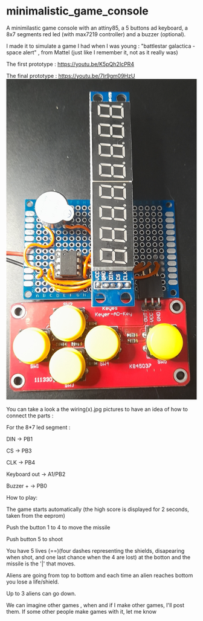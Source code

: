 # minimalistic_game_console

A minimilastic game console with an attiny85, a 5 buttons ad keyboard, a 8x7 segments red led (with max7219 controller) and a buzzer (optional).

I made it to simulate a game I had when I was young : "battlestar galactica - space alert" , from Mattel (just like I remember it, not as it really was)

The first prototype : https://youtu.be/K5pQh2IcPR4

The final prototype : https://youtu.be/7Ir9gm09HzU
![Final prototype](protoype_final.jpg)


You can take a look a the wiring(x).jpg pictures to have an idea of how to connect the parts :


For the 8*7 led segment :

DIN -> PB1

CS -> PB3

CLK -> PB4


Keyboard out -> A1/PB2


Buzzer  + -> PB0



How to play:

The game starts automatically (the high score is displayed for 2 seconds, taken from the eeprom)

Push the button 1 to 4 to move the missile

Push button 5 to shoot

You have 5 lives (==)(four dashes representing the shields, disapearing when shot, and one last chance when the 4 are lost)  at the botton and the missile is the '|' that moves.

Aliens are going from top to bottom and each time an alien reaches bottom you lose a life/shield.

Up to 3 aliens can  go down.


We can imagine other games , when and if I make other games, I'll post them.
If some other people make games with it, let me know

